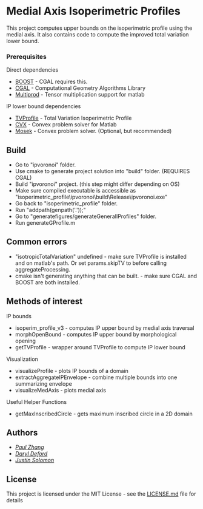 # Medial Axis Isoperimetric Profiles

This project computes upper bounds on the isoperimetric profile using the medial axis.
It also contains code to compute the improved total variation lower bound. 

### Prerequisites

Direct dependencies
* [BOOST](https://www.boost.org/) - CGAL requires this.
* [CGAL](https://www.cgal.org/download.html) - Computational Geometry Algorithms Library 
* [Multiprod](https://www.mathworks.com/matlabcentral/fileexchange/8773-multiple-matrix-multiplications-with-array-expansion-enabled) - Tensor multiplication support for matlab

IP lower bound dependencies
* [TVProfile](https://github.com/justso1/tv_profile) - Total Variation Isoperimetric Profile
* [CVX](http://cvxr.com/cvx/) - Convex problem solver for Matlab
* [Mosek](https://www.mosek.com/) - Convex problem solver. (Optional, but recommended)

## Build

* Go to "ipvoronoi" folder. 
* Use cmake to generate project solution into "build" folder. (REQUIRES CGAL)
* Build "ipvoronoi" project. (this step might differ depending on OS)
* Make sure compiled executable is accessible as "isoperimetric_profile\ipvoronoi\build\Release\ipvoronoi.exe"
* Go back to "isoperimetric_profile" folder.
* Run "addpath(genpath('.'));"
* Go to "generatefigures/generateGeneralIProfiles" folder.
* Run generateGProfile.m

## Common errors

* "isotropicTotalVariation" undefined - make sure TVProfile is installed and on matlab's path. Or set params.skipTV to before calling aggregateProcessing.
* cmake isn't generating anything that can be built. - make sure CGAL and BOOST are both installed.

## Methods of interest

IP bounds
* isoperim_profile_v3 - computes IP upper bound by medial axis traversal
* morphOpenBound - computes IP upper bound by morphological opening
* getTVProfile - wrapper around TVProfile to compute IP lower bound

Visualization
* visualizeProfile - plots IP bounds of a domain
* extractAggregateIPEnvelope - combine multiple bounds into one summarizing envelope
* visualizeMedAxis - plots medial axis

Useful Helper Functions
* getMaxInscribedCircle - gets maximum inscribed circle in a 2D domain

## Authors

* [*Paul Zhang*](https://www.csail.mit.edu/person/paul-zhang)
* [*Daryl Deford*](https://www.csail.mit.edu/person/daryl-deford)
* [*Justin Solomon*](https://people.csail.mit.edu/jsolomon/)


## License

This project is licensed under the MIT License - see the [LICENSE.md](LICENSE.md) file for details
